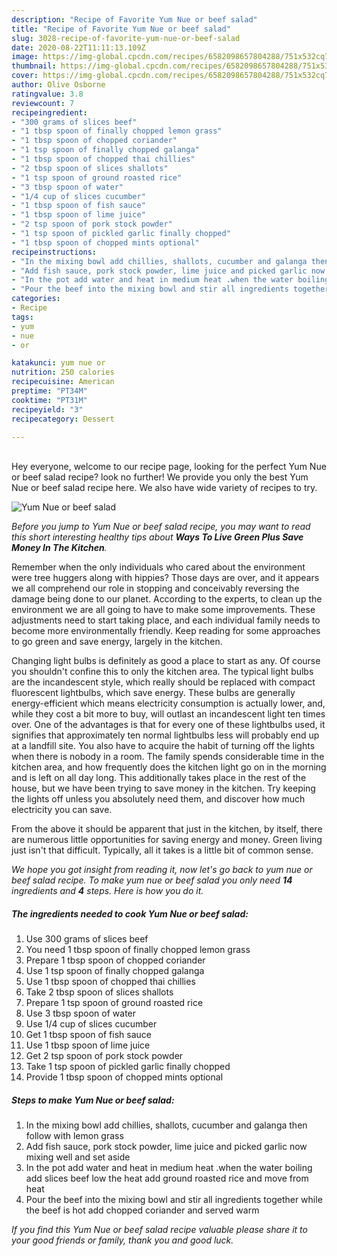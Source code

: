 ```yaml
---
description: "Recipe of Favorite Yum Nue or beef salad"
title: "Recipe of Favorite Yum Nue or beef salad"
slug: 3028-recipe-of-favorite-yum-nue-or-beef-salad
date: 2020-08-22T11:11:13.109Z
image: https://img-global.cpcdn.com/recipes/6582098657804288/751x532cq70/yum-nue-or-beef-salad-recipe-main-photo.jpg
thumbnail: https://img-global.cpcdn.com/recipes/6582098657804288/751x532cq70/yum-nue-or-beef-salad-recipe-main-photo.jpg
cover: https://img-global.cpcdn.com/recipes/6582098657804288/751x532cq70/yum-nue-or-beef-salad-recipe-main-photo.jpg
author: Olive Osborne
ratingvalue: 3.8
reviewcount: 7
recipeingredient:
- "300 grams of slices beef"
- "1 tbsp spoon of finally chopped lemon grass"
- "1 tbsp spoon of chopped coriander"
- "1 tsp spoon of finally chopped galanga"
- "1 tbsp spoon of chopped thai chillies"
- "2 tbsp spoon of slices shallots"
- "1 tsp spoon of ground roasted rice"
- "3 tbsp spoon of water"
- "1/4 cup of slices cucumber"
- "1 tbsp spoon of fish sauce"
- "1 tbsp spoon of lime juice"
- "2 tsp spoon of pork stock powder"
- "1 tsp spoon of pickled garlic finally chopped"
- "1 tbsp spoon of chopped mints optional"
recipeinstructions:
- "In the mixing bowl add chillies, shallots, cucumber and galanga then follow with lemon grass"
- "Add fish sauce, pork stock powder, lime juice and picked garlic now mixing well and set aside"
- "In the pot add water and heat in medium heat .when the water boiling add slices beef low the heat add ground roasted rice and move from heat"
- "Pour the beef into the mixing bowl and stir all ingredients together while the beef is hot add chopped coriander and served warm"
categories:
- Recipe
tags:
- yum
- nue
- or

katakunci: yum nue or 
nutrition: 250 calories
recipecuisine: American
preptime: "PT34M"
cooktime: "PT31M"
recipeyield: "3"
recipecategory: Dessert

---
```

<br>
Hey everyone, welcome to our recipe page, looking for the perfect Yum Nue or beef salad recipe? look no further! We provide you only the best Yum Nue or beef salad recipe here. We also have wide variety of recipes to try.
<br>


![Yum Nue or beef salad](https://img-global.cpcdn.com/recipes/6582098657804288/751x532cq70/yum-nue-or-beef-salad-recipe-main-photo.jpg)

<i>Before you jump to Yum Nue or beef salad recipe, you may want to read this short interesting healthy tips about 
<strong>Ways To Live Green Plus Save Money In The Kitchen</strong>.</i>
</br>

Remember when the only individuals who cared about the environment were tree huggers along with hippies? Those days are over, and it appears we all comprehend our role in stopping and conceivably reversing the damage being done to our planet. According to the experts, to clean up the environment we are all going to have to make some improvements. These adjustments need to start taking place, and each individual family needs to become more environmentally friendly. Keep reading for some approaches to go green and save energy, largely in the kitchen.

Changing light bulbs is definitely as good a place to start as any. Of course you shouldn't confine this to only the kitchen area. The typical light bulbs are the incandescent style, which really should be replaced with compact fluorescent lightbulbs, which save energy. These bulbs are generally energy-efficient which means electricity consumption is actually lower, and, while they cost a bit more to buy, will outlast an incandescent light ten times over. One of the advantages is that for every one of these lightbulbs used, it signifies that approximately ten normal lightbulbs less will probably end up at a landfill site. You also have to acquire the habit of turning off the lights when there is nobody in a room. The family spends considerable time in the kitchen area, and how frequently does the kitchen light go on in the morning and is left on all day long. This additionally takes place in the rest of the house, but we have been trying to save money in the kitchen. Try keeping the lights off unless you absolutely need them, and discover how much electricity you can save.

From the above it should be apparent that just in the kitchen, by itself, there are numerous little opportunities for saving energy and money. Green living just isn't that difficult. Typically, all it takes is a little bit of common sense.


<i>We hope you got insight from reading it, now let's go back to yum nue or beef salad recipe. To make yum nue or beef salad you only need <strong>14</strong> ingredients and <strong>4</strong> steps. Here is how you do it.
</i>

##### The ingredients needed to cook Yum Nue or beef salad:

1. Use 300 grams of slices beef
1. You need 1 tbsp spoon of finally chopped lemon grass
1. Prepare 1 tbsp spoon of chopped coriander
1. Use 1 tsp spoon of finally chopped galanga
1. Use 1 tbsp spoon of chopped thai chillies
1. Take 2 tbsp spoon of slices shallots
1. Prepare 1 tsp spoon of ground roasted rice
1. Use 3 tbsp spoon of water
1. Use 1/4 cup of slices cucumber
1. Get 1 tbsp spoon of fish sauce
1. Use 1 tbsp spoon of lime juice
1. Get 2 tsp spoon of pork stock powder
1. Take 1 tsp spoon of pickled garlic finally chopped
1. Provide 1 tbsp spoon of chopped mints optional


##### Steps to make Yum Nue or beef salad:

1. In the mixing bowl add chillies, shallots, cucumber and galanga then follow with lemon grass
1. Add fish sauce, pork stock powder, lime juice and picked garlic now mixing well and set aside
1. In the pot add water and heat in medium heat .when the water boiling add slices beef low the heat add ground roasted rice and move from heat
1. Pour the beef into the mixing bowl and stir all ingredients together while the beef is hot add chopped coriander and served warm


<i>If you find this Yum Nue or beef salad recipe valuable please share it to your good friends or family, thank you and good luck.</i>
